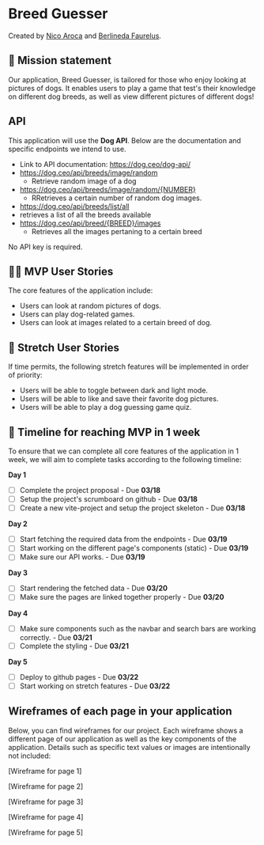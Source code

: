 # Breed Guesser

Created by [Nico Aroca](https://github.com/tailsmster) and [Berlineda Faurelus](https://github.com/Faurelus).

## 🚀 Mission statement

Our application, Breed Guesser, is tailored for those who enjoy looking at pictures of dogs. It enables users to play a game that test's their knowledge on different dog breeds, as well as view different pictures of different dogs!

## API

This application will use the **Dog API**. Below are the documentation and specific endpoints we intend to use.

- Link to API documentation: https://dog.ceo/dog-api/
- https://dog.ceo/api/breeds/image/random
  - Retrieve random image of a dog
- https://dog.ceo/api/breeds/image/random/{NUMBER}
  - RRetrieves a certain number of random dog images.
-  https://dog.ceo/api/breeds/list/all
  - retrieves a list of all the breeds available
- https://dog.ceo/api/breed/{BREED}/images
  - Retrieves all the images pertaning to a certain breed

No API key is required.

## 👩‍💻 MVP User Stories

The core features of the application include:

- Users can look at random pictures of dogs.
- Users can play dog-related games.
- Users can look at images related to a certain breed of dog.

## 🤔 Stretch User Stories

If time permits, the following stretch features will be implemented in order of priority:

- Users will be able to toggle between dark and light mode.
- Users will be able to like and save their favorite dog pictures.
- Users will be able to play a dog guessing game quiz.

## 📆 Timeline for reaching MVP in 1 week

To ensure that we can complete all core features of the application in 1 week, we will aim to complete tasks according to the following timeline:

**Day 1**

- [ ] Complete the project proposal - Due **03/18**
- [ ] Setup the project's scrumboard on github - Due **03/18**
- [ ] Create a new vite-project and setup the project skeleton - Due **03/18**

**Day 2**

- [ ] Start fetching the required data from the endpoints - Due **03/19**
- [ ] Start working on the different page's components (static) - Due **03/19**
- [ ] Make sure our API works. - Due **03/19**

**Day 3**

- [ ] Start rendering the fetched data - Due **03/20**
- [ ] Make sure the pages are linked together properly - Due **03/20**

**Day 4**

- [ ] Make sure components such as the navbar and search bars are working correctly. - Due **03/21**
- [ ] Complete the styling - Due **03/21**

**Day 5**

- [ ] Deploy to github pages - Due **03/22**
- [ ] Start working on stretch features - Due **03/22**

## Wireframes of each page in your application

Below, you can find wireframes for our project. Each wireframe shows a different page of our application as well as the key components of the application. Details such as specific text values or images are intentionally not included:

[Wireframe for page 1]

[Wireframe for page 2]

[Wireframe for page 3]

[Wireframe for page 4]

[Wireframe for page 5]

